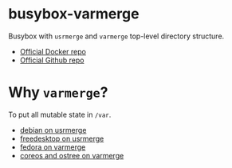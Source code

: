 # busybox-varmerge

Busybox with `usrmerge` and `varmerge` top-level directory structure.

- [Official Docker repo](https://hub.docker.com/_/busybox)
- [Official Github repo](https://github.com/docker-library/busybox)

# Why `varmerge`?

To put all mutable state in `/var`.

- [debian on usrmerge](https://wiki.debian.org/UsrMerge)
- [freedesktop on usrmerge](https://www.freedesktop.org/wiki/Software/systemd/TheCaseForTheUsrMerge/)
- [fedora on varmerge](https://docs.fedoraproject.org/en-US/fedora-silverblue/technical-information/)
- [coreos and ostree on varmerge](https://ostree.readthedocs.io/en/latest/manual/adapting-existing/)